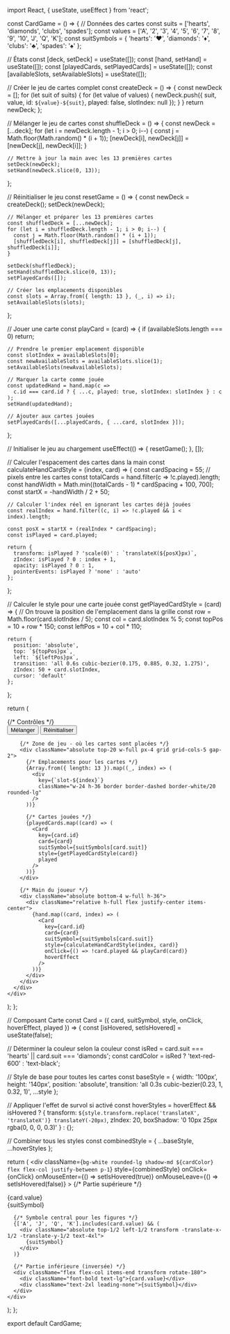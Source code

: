 import React, { useState, useEffect } from 'react';

const CardGame = () => {
  // Données des cartes
  const suits = ['hearts', 'diamonds', 'clubs', 'spades'];
  const values = ['A', '2', '3', '4', '5', '6', '7', '8', '9', '10', 'J', 'Q', 'K'];
  const suitSymbols = {
    'hearts': '♥',
    'diamonds': '♦',
    'clubs': '♣',
    'spades': '♠'
  };

  // États
  const [deck, setDeck] = useState([]);
  const [hand, setHand] = useState([]);
  const [playedCards, setPlayedCards] = useState([]);
  const [availableSlots, setAvailableSlots] = useState([]);

  // Créer le jeu de cartes complet
  const createDeck = () => {
    const newDeck = [];
    for (let suit of suits) {
      for (let value of values) {
        newDeck.push({ 
          suit, 
          value, 
          id: `${value}-${suit}`,
          played: false,
          slotIndex: null 
        });
      }
    }
    return newDeck;
  };

  // Mélanger le jeu de cartes
  const shuffleDeck = () => {
    const newDeck = [...deck];
    for (let i = newDeck.length - 1; i > 0; i--) {
      const j = Math.floor(Math.random() * (i + 1));
      [newDeck[i], newDeck[j]] = [newDeck[j], newDeck[i]];
    }
    
    // Mettre à jour la main avec les 13 premières cartes
    setDeck(newDeck);
    setHand(newDeck.slice(0, 13));
  };

  // Réinitialiser le jeu
  const resetGame = () => {
    const newDeck = createDeck();
    setDeck(newDeck);
    
    // Mélanger et préparer les 13 premières cartes
    const shuffledDeck = [...newDeck];
    for (let i = shuffledDeck.length - 1; i > 0; i--) {
      const j = Math.floor(Math.random() * (i + 1));
      [shuffledDeck[i], shuffledDeck[j]] = [shuffledDeck[j], shuffledDeck[i]];
    }
    
    setDeck(shuffledDeck);
    setHand(shuffledDeck.slice(0, 13));
    setPlayedCards([]);
    
    // Créer les emplacements disponibles
    const slots = Array.from({ length: 13 }, (_, i) => i);
    setAvailableSlots(slots);
  };

  // Jouer une carte
  const playCard = (card) => {
    if (availableSlots.length === 0) return;

    // Prendre le premier emplacement disponible
    const slotIndex = availableSlots[0];
    const newAvailableSlots = availableSlots.slice(1);
    setAvailableSlots(newAvailableSlots);

    // Marquer la carte comme jouée
    const updatedHand = hand.map(c => 
      c.id === card.id ? { ...c, played: true, slotIndex: slotIndex } : c
    );
    setHand(updatedHand);

    // Ajouter aux cartes jouées
    setPlayedCards([...playedCards, { ...card, slotIndex }]);
  };

  // Initialiser le jeu au chargement
  useEffect(() => {
    resetGame();
  }, []);

  // Calculer l'espacement des cartes dans la main
  const calculateHandCardStyle = (index, card) => {
    const cardSpacing = 55; // pixels entre les cartes
    const totalCards = hand.filter(c => !c.played).length;
    const handWidth = Math.min((totalCards - 1) * cardSpacing + 100, 700);
    const startX = -handWidth / 2 + 50;
    
    // Calculer l'index réel en ignorant les cartes déjà jouées
    const realIndex = hand.filter((c, i) => !c.played && i < index).length;
    
    const posX = startX + (realIndex * cardSpacing);
    const isPlayed = card.played;
    
    return {
      transform: isPlayed ? 'scale(0)' : `translateX(${posX}px)`,
      zIndex: isPlayed ? 0 : index + 1,
      opacity: isPlayed ? 0 : 1,
      pointerEvents: isPlayed ? 'none' : 'auto'
    };
  };

  // Calculer le style pour une carte jouée
  const getPlayedCardStyle = (card) => {
    // On trouve la position de l'emplacement dans la grille
    const row = Math.floor(card.slotIndex / 5);
    const col = card.slotIndex % 5;
    const topPos = 10 + row * 150;
    const leftPos = 10 + col * 110;

    return {
      position: 'absolute',
      top: `${topPos}px`,
      left: `${leftPos}px`,
      transition: 'all 0.6s cubic-bezier(0.175, 0.885, 0.32, 1.275)',
      zIndex: 50 + card.slotIndex,
      cursor: 'default'
    };
  };

  return (
    <div className="flex justify-center items-center min-h-screen bg-gray-900">
      <div className="relative w-full max-w-4xl h-96 bg-green-800 rounded-lg shadow-2xl p-4 overflow-hidden">
        {/* Contrôles */}
        <div className="absolute top-4 left-4 flex space-x-4">
          <button 
            onClick={shuffleDeck}
            className="px-4 py-2 bg-gray-800 text-white rounded hover:bg-gray-700 transition-colors"
          >
            Mélanger
          </button>
          <button 
            onClick={resetGame}
            className="px-4 py-2 bg-gray-800 text-white rounded hover:bg-gray-700 transition-colors"
          >
            Réinitialiser
          </button>
        </div>
        
        {/* Zone de jeu - où les cartes sont placées */}
        <div className="absolute top-20 w-full px-4 grid grid-cols-5 gap-2">
          {/* Emplacements pour les cartes */}
          {Array.from({ length: 13 }).map((_, index) => (
            <div 
              key={`slot-${index}`} 
              className="w-24 h-36 border border-dashed border-white/20 rounded-lg"
            />
          ))}
          
          {/* Cartes jouées */}
          {playedCards.map((card) => (
            <Card 
              key={card.id}
              card={card}
              suitSymbol={suitSymbols[card.suit]}
              style={getPlayedCardStyle(card)}
              played
            />
          ))}
        </div>
        
        {/* Main du joueur */}
        <div className="absolute bottom-4 w-full h-36">
          <div className="relative h-full flex justify-center items-center">
            {hand.map((card, index) => (
              <Card 
                key={card.id}
                card={card}
                suitSymbol={suitSymbols[card.suit]}
                style={calculateHandCardStyle(index, card)}
                onClick={() => !card.played && playCard(card)}
                hoverEffect
              />
            ))}
          </div>
        </div>
      </div>
    </div>
  );
};

// Composant Carte
const Card = ({ card, suitSymbol, style, onClick, hoverEffect, played }) => {
  const [isHovered, setIsHovered] = useState(false);
  
  // Déterminer la couleur selon la couleur
  const isRed = card.suit === 'hearts' || card.suit === 'diamonds';
  const cardColor = isRed ? 'text-red-600' : 'text-black';
  
  // Style de base pour toutes les cartes
  const baseStyle = {
    width: '100px',
    height: '140px',
    position: 'absolute',
    transition: 'all 0.3s cubic-bezier(0.23, 1, 0.32, 1)',
    ...style
  };
  
  // Appliquer l'effet de survol si activé
  const hoverStyles = hoverEffect && isHovered ? {
    transform: `${style.transform.replace('translateX', 'translateX')} translateY(-20px)`,
    zIndex: 20,
    boxShadow: '0 10px 25px rgba(0, 0, 0, 0.3)'
  } : {};
  
  // Combiner tous les styles
  const combinedStyle = { ...baseStyle, ...hoverStyles };

  return (
    <div
      className={`bg-white rounded-lg shadow-md ${cardColor} flex flex-col justify-between p-1`}
      style={combinedStyle}
      onClick={onClick}
      onMouseEnter={() => setIsHovered(true)}
      onMouseLeave={() => setIsHovered(false)}
    >
      {/* Partie supérieure */}
      <div className="flex flex-col items-start">
        <div className="font-bold text-lg">{card.value}</div>
        <div className="text-2xl leading-none">{suitSymbol}</div>
      </div>
      
      {/* Symbole central pour les figures */}
      {['A', 'J', 'Q', 'K'].includes(card.value) && (
        <div className="absolute top-1/2 left-1/2 transform -translate-x-1/2 -translate-y-1/2 text-4xl">
          {suitSymbol}
        </div>
      )}
      
      {/* Partie inférieure (inversée) */}
      <div className="flex flex-col items-end transform rotate-180">
        <div className="font-bold text-lg">{card.value}</div>
        <div className="text-2xl leading-none">{suitSymbol}</div>
      </div>
    </div>
  );
};

export default CardGame;